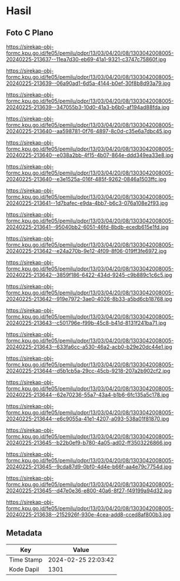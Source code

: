 # Hasil

## Foto C Plano

https://sirekap-obj-formc.kpu.go.id/fe05/pemilu/pdpr/13/03/04/20/08/1303042008005-20240225-213637--11ea7d30-eb69-41a1-9321-c3747c75860f.jpg

https://sirekap-obj-formc.kpu.go.id/fe05/pemilu/pdpr/13/03/04/20/08/1303042008005-20240225-213639--06a90ad1-6d5a-4144-b0ef-30f8b8d93a79.jpg

https://sirekap-obj-formc.kpu.go.id/fe05/pemilu/pdpr/13/03/04/20/08/1303042008005-20240225-213639--347055b3-10d0-41a3-b6b0-af194ad88fda.jpg

https://sirekap-obj-formc.kpu.go.id/fe05/pemilu/pdpr/13/03/04/20/08/1303042008005-20240225-213640--aa598781-0f76-4897-8c0d-c35e6a7dbc45.jpg

https://sirekap-obj-formc.kpu.go.id/fe05/pemilu/pdpr/13/03/04/20/08/1303042008005-20240225-213640--e038a2bb-4f15-4b07-864e-ddd349ea33e8.jpg

https://sirekap-obj-formc.kpu.go.id/fe05/pemilu/pdpr/13/03/04/20/08/1303042008005-20240225-213640--e3e1525a-016f-485f-9262-0846a1503ffc.jpg

https://sirekap-obj-formc.kpu.go.id/fe05/pemilu/pdpr/13/03/04/20/08/1303042008005-20240225-213641--1d7bafec-e9da-4bb7-b6c3-076a108e2f93.jpg

https://sirekap-obj-formc.kpu.go.id/fe05/pemilu/pdpr/13/03/04/20/08/1303042008005-20240225-213641--95040bb2-6051-46fd-8bdb-ecedb615e1fd.jpg

https://sirekap-obj-formc.kpu.go.id/fe05/pemilu/pdpr/13/03/04/20/08/1303042008005-20240225-213642--e24a270b-9e12-4f09-8f06-019ff3fe6972.jpg

https://sirekap-obj-formc.kpu.go.id/fe05/pemilu/pdpr/13/03/04/20/08/1303042008005-20240225-213642--3859f186-6422-434d-9245-c9b889c1c6c5.jpg

https://sirekap-obj-formc.kpu.go.id/fe05/pemilu/pdpr/13/03/04/20/08/1303042008005-20240225-213642--919e7972-3ae0-4026-8b33-a5bd6cb18768.jpg

https://sirekap-obj-formc.kpu.go.id/fe05/pemilu/pdpr/13/03/04/20/08/1303042008005-20240225-213643--c501796e-f99b-45c8-b41d-8131f241ba71.jpg

https://sirekap-obj-formc.kpu.go.id/fe05/pemilu/pdpr/13/03/04/20/08/1303042008005-20240225-213643--633fa6cc-a530-46a2-acb0-b29e20dc44e1.jpg

https://sirekap-obj-formc.kpu.go.id/fe05/pemilu/pdpr/13/03/04/20/08/1303042008005-20240225-213644--d5b1cb5a-29cc-45cb-9218-207a2b902cf2.jpg

https://sirekap-obj-formc.kpu.go.id/fe05/pemilu/pdpr/13/03/04/20/08/1303042008005-20240225-213644--62e70236-55a7-43a4-b1b6-6fc135a5c178.jpg

https://sirekap-obj-formc.kpu.go.id/fe05/pemilu/pdpr/13/03/04/20/08/1303042008005-20240225-213644--e6c9055a-41e1-4207-a093-538a01f81870.jpg

https://sirekap-obj-formc.kpu.go.id/fe05/pemilu/pdpr/13/03/04/20/08/1303042008005-20240225-213645--b22b0ef9-b780-4a05-ad02-ff3503226866.jpg

https://sirekap-obj-formc.kpu.go.id/fe05/pemilu/pdpr/13/03/04/20/08/1303042008005-20240225-213645--9cda87d9-0bf0-4d4e-b66f-aa4e79c7754d.jpg

https://sirekap-obj-formc.kpu.go.id/fe05/pemilu/pdpr/13/03/04/20/08/1303042008005-20240225-213645--d47e0e36-e800-40a6-8f27-f49199a94d32.jpg

https://sirekap-obj-formc.kpu.go.id/fe05/pemilu/pdpr/13/03/04/20/08/1303042008005-20240225-213638--2152926f-930e-4cea-add8-cced8af800b3.jpg


## Metadata

| Key        | Value               |
| ---------- | ------------------- |
| Time Stamp | 2024-02-25 22:03:42 |
| Kode Dapil | 1301                |



